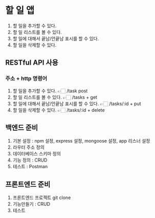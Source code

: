 # 할 일 앱

1. 할 일을 추가할 수 있다.
2. 할 일 리스트를 볼 수 있다.
3. 할 일에 대해서 끝남/안끝남 표시를 할 수 있다.
4. 할 일을 삭제할 수 있다.

## RESTful API 사용

### 주소 + http 명령어

1. 할 일을 추가할 수 있다. 👉🏻 /task post
2. 할 일 리스트를 볼 수 있다. 👉🏻 /tasks + get
3. 할 일에 대해서 끝남/안끝남 표시를 할 수 있다. 👉🏻 /tasks/:id + put
4. 할 일을 삭제할 수 있다. 👉🏻 /tasks/:id + delete

## 백엔드 준비

1. 기본 설정 : npm 설정, express 설정, mongoose 설정, app 리스너 설정
2. 라우터 주소 정의
3. 데이터베이스 스키마 정의
4. 기능 정의 : CRUD
5. 테스트 : Postman

## 프론트엔드 준비

1. 프론트엔드 프로젝트 git clone
2. 기능만들기 : CRUD
3. 테스트
